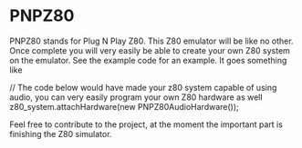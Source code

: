 # PNPZ80

PNPZ80 stands for Plug N Play Z80. This Z80 emulator will be like no other. Once complete you will very easily be able to create your own Z80
system on the emulator. See the example code for an example. It goes something like

// The code below would have made your z80 system capable of using audio, you can very easily program your own Z80 hardware as well
z80_system.attachHardware(new PNPZ80AudioHardware());

Feel free to contribute to the project, at the moment the important part is finishing the Z80 simulator.
